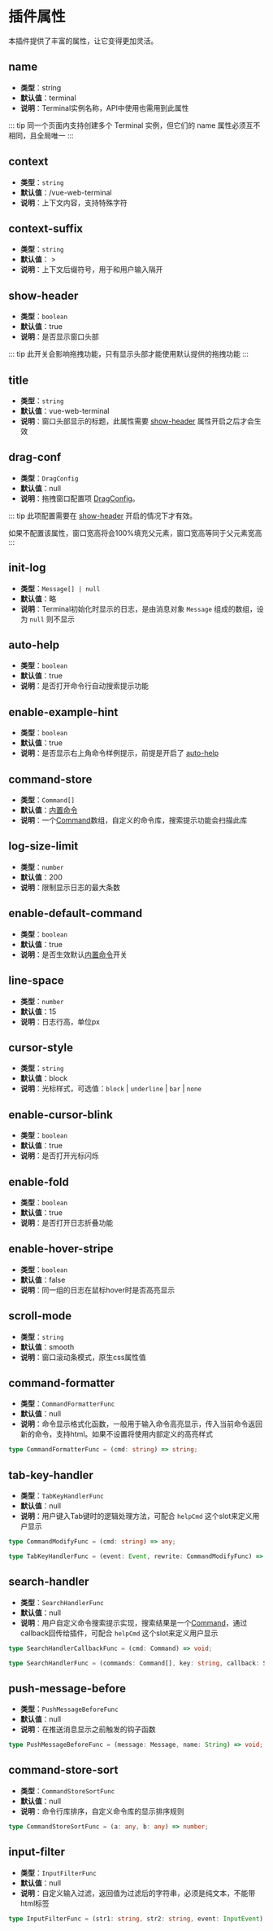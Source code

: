 # 插件属性

本插件提供了丰富的属性，让它变得更加灵活。

## name

* **类型**：string
* **默认值**：terminal
* **说明**：Terminal实例名称，API中使用也需用到此属性

::: tip
同一个页面内支持创建多个 Terminal 实例，但它们的 name 属性必须互不相同，且全局唯一
:::

## context

* **类型**：`string`
* **默认值**：/vue-web-terminal
* **说明**：上下文内容，支持特殊字符

## context-suffix

* **类型**：`string`
* **默认值**： > 
* **说明**：上下文后缀符号，用于和用户输入隔开

## show-header

* **类型**：`boolean`
* **默认值**：true
* **说明**：是否显示窗口头部

::: tip
此开关会影响拖拽功能，只有显示头部才能使用默认提供的拖拽功能
:::

## title

* **类型**：`string`
* **默认值**：vue-web-terminal
* **说明**：窗口头部显示的标题，此属性需要 [show-header](#show-header) 属性开启之后才会生效

## drag-conf

* **类型**：`DragConfig`
* **默认值**：null
* **说明**：拖拽窗口配置项 [DragConfig](./others#dragconfig)。

::: tip
此项配置需要在 [show-header](#show-header) 开启的情况下才有效。

如果不配置该属性，窗口宽高将会100%填充父元素，窗口宽高等同于父元素宽高
:::

## init-log

* **类型**：`Message[] | null`
* **默认值**：略
* **说明**：Terminal初始化时显示的日志，是由消息对象 `Message` 组成的数组，设为 `null` 则不显示

## auto-help

* **类型**：`boolean`
* **默认值**：true
* **说明**：是否打开命令行自动搜索提示功能

## enable-example-hint

* **类型**：`boolean`
* **默认值**：true
* **说明**：是否显示右上角命令样例提示，前提是开启了 [auto-help](#auto-help)

## command-store

* **类型**：`Command[]`
* **默认值**：[内置命令](./others#内置命令)
* **说明**：一个[Command](./others#command)数组，自定义的命令库，搜索提示功能会扫描此库


## log-size-limit

* **类型**：`number`
* **默认值**：200
* **说明**：限制显示日志的最大条数

## enable-default-command

* **类型**：`boolean`
* **默认值**：true
* **说明**：是否生效默认[内置命令](./others#内置命令)开关

## line-space

* **类型**：`number`
* **默认值**：15
* **说明**：日志行高，单位px

## cursor-style

* **类型**：`string`
* **默认值**：block
* **说明**：光标样式，可选值：`block` | `underline` | `bar` | `none`

## enable-cursor-blink

* **类型**：`boolean`
* **默认值**：true
* **说明**：是否打开光标闪烁

## enable-fold

* **类型**：`boolean`
* **默认值**：true
* **说明**：是否打开日志折叠功能

## enable-hover-stripe

* **类型**：`boolean`
* **默认值**：false
* **说明**：同一组的日志在鼠标hover时是否高亮显示

## scroll-mode

* **类型**：`string`
* **默认值**：smooth
* **说明**：窗口滚动条模式，原生css属性值

## command-formatter

* **类型**：`CommandFormatterFunc`
* **默认值**：null
* **说明**：命令显示格式化函数，一般用于输入命令高亮显示，传入当前命令返回新的命令，支持html。如果不设置将使用内部定义的高亮样式

```ts
type CommandFormatterFunc = (cmd: string) => string;
```

## tab-key-handler

* **类型**：`TabKeyHandlerFunc`
* **默认值**：null
* **说明**：用户键入Tab键时的逻辑处理方法，可配合 `helpCmd` 这个slot来定义用户显示

```ts
type CommandModifyFunc = (cmd: string) => any;

type TabKeyHandlerFunc = (event: Event, rewrite: CommandModifyFunc) => undefined;
```

## search-handler

* **类型**：`SearchHandlerFunc`
* **默认值**：null
* **说明**：用户自定义命令搜索提示实现，搜索结果是一个[Command](./others#command)，通过callback回传给插件，可配合 `helpCmd` 这个slot来定义用户显示

```ts
type SearchHandlerCallbackFunc = (cmd: Command) => void;

type SearchHandlerFunc = (commands: Command[], key: string, callback: SearchHandlerCallbackFunc) => void;
```

## push-message-before

* **类型**：`PushMessageBeforeFunc`
* **默认值**：null
* **说明**：在推送消息显示之前触发的钩子函数

```ts
type PushMessageBeforeFunc = (message: Message, name: String) => void;
```

## command-store-sort

* **类型**：`CommandStoreSortFunc`
* **默认值**：null
* **说明**：命令行库排序，自定义命令库的显示排序规则

```ts
type CommandStoreSortFunc = (a: any, b: any) => number;
```

## input-filter

* **类型**：`InputFilterFunc`
* **默认值**：null
* **说明**：自定义输入过滤，返回值为过滤后的字符串，必须是纯文本，不能带html标签

```ts
type InputFilterFunc = (str1: string, str2: string, event: InputEvent) => string | null;
```

<CommentService></CommentService>
